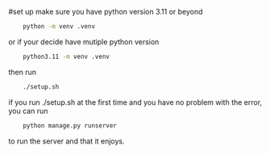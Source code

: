 #set up
make sure you have python version 3.11 or beyond

```bash
    python -m venv .venv
```

or if your decide have mutiple python version

```bash
    python3.11 -m venv .venv
```

then run 
```bash
    ./setup.sh
```

if you run ./setup.sh at the first time and you have no problem with the error, you can run

```bash
    python manage.py runserver
```

to run the server and that it enjoys.